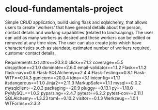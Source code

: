 # cloud-fundamentals-project

Simple CRUD application, builld using flask and sqlalchemy, that allows users to create 'workers' that have general details about the person, contact details and working capabilities (related to landscaping). The user can add as many workers as desired and these workers can be edited or removed at any time view. The user can also create jobs which have characteristics such as startdate, estimated number of workers required, customer contact details, 




Requirements.txt
attrs==20.3.0
click==7.1.2
coverage==5.5
dnspython==2.1.0
dominate==2.6.0
email-validator==1.1.2
Flask==1.1.2
flask-nav==0.6
Flask-SQLAlchemy==2.4.4
Flask-Testing==0.8.1
Flask-WTF==0.14.3
gunicorn==20.0.4
idna==3.1
iniconfig==1.1.1
itsdangerous==1.1.0
Jinja2==2.11.3
MarkupSafe==1.1.1
mysql==0.0.2
mysqlclient==2.0.3
packaging==20.9
pluggy==0.13.1
py==1.10.0
PyMySQL==1.0.2
pyparsing==2.4.7
pytest==6.2.2
pytest-cov==2.11.1
SQLAlchemy==1.3.23
toml==0.10.2
visitor==0.1.3
Werkzeug==1.0.1
WTForms==2.3.3

 
